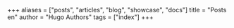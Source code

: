 +++
aliases = ["posts", "articles", "blog", "showcase", "docs"]
title = "Posts en"
author = "Hugo Authors"
tags = ["index"]
+++
